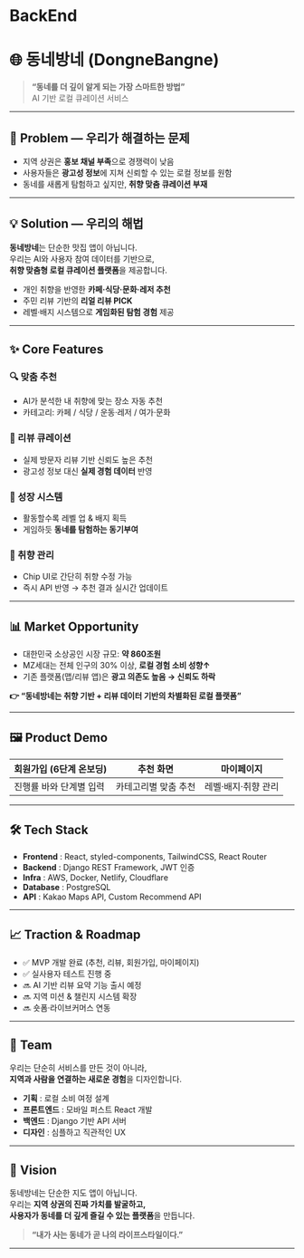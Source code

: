 # BackEnd

# 🌐 동네방네 (DongneBangne)
> **“동네를 더 깊이 알게 되는 가장 스마트한 방법”**  
AI 기반 로컬 큐레이션 서비스

---

## 🚀 Problem — 우리가 해결하는 문제
- 지역 상권은 **홍보 채널 부족**으로 경쟁력이 낮음  
- 사용자들은 **광고성 정보**에 지쳐 신뢰할 수 있는 로컬 정보를 원함  
- 동네를 새롭게 탐험하고 싶지만, **취향 맞춤 큐레이션 부재**  

---

## 💡 Solution — 우리의 해법
**동네방네**는 단순한 맛집 앱이 아닙니다.  
우리는 AI와 사용자 참여 데이터를 기반으로,  
**취향 맞춤형 로컬 큐레이션 플랫폼**을 제공합니다.

- 개인 취향을 반영한 **카페·식당·문화·레저 추천**  
- 주민 리뷰 기반의 **리얼 리뷰 PICK**  
- 레벨·배지 시스템으로 **게임화된 탐험 경험** 제공  

---

## ✨ Core Features
### 🔍 맞춤 추천
- AI가 분석한 내 취향에 맞는 장소 자동 추천
- 카테고리: 카페 / 식당 / 운동·레저 / 여가·문화

### 📝 리뷰 큐레이션
- 실제 방문자 리뷰 기반 신뢰도 높은 추천
- 광고성 정보 대신 **실제 경험 데이터** 반영

### 🏅 성장 시스템
- 활동할수록 레벨 업 & 배지 획득
- 게임하듯 **동네를 탐험하는 동기부여**

### 🎨 취향 관리
- Chip UI로 간단히 취향 수정 가능
- 즉시 API 반영 → 추천 결과 실시간 업데이트

---

## 📊 Market Opportunity
- 대한민국 소상공인 시장 규모: **약 860조원**  
- MZ세대는 전체 인구의 30% 이상, **로컬 경험 소비 성향↑**  
- 기존 플랫폼(맵/리뷰 앱)은 **광고 의존도 높음 → 신뢰도 하락**  

**👉 “동네방네는 취향 기반 + 리뷰 데이터 기반의 차별화된 로컬 플랫폼”**

---

## 🖼️ Product Demo
| 회원가입 (6단계 온보딩) | 추천 화면 | 마이페이지 |
|----------------|----------------|----------------|
| 진행률 바와 단계별 입력 | 카테고리별 맞춤 추천 | 레벨·배지·취향 관리 |

---

## 🛠️ Tech Stack
- **Frontend** : React, styled-components, TailwindCSS, React Router  
- **Backend** : Django REST Framework, JWT 인증  
- **Infra** : AWS, Docker, Netlify, Cloudflare  
- **Database** : PostgreSQL  
- **API** : Kakao Maps API, Custom Recommend API  

---

## 📈 Traction & Roadmap
- ✅ MVP 개발 완료 (추천, 리뷰, 회원가입, 마이페이지)  
- ✅ 실사용자 테스트 진행 중  
- 🔜 AI 기반 리뷰 요약 기능 출시 예정  
- 🔜 지역 미션 & 챌린지 시스템 확장  
- 🔜 숏폼·라이브커머스 연동  

---

## 👥 Team
우리는 단순히 서비스를 만든 것이 아니라,  
**지역과 사람을 연결하는 새로운 경험**을 디자인합니다.

- **기획** : 로컬 소비 여정 설계  
- **프론트엔드** : 모바일 퍼스트 React 개발  
- **백엔드** : Django 기반 API 서버  
- **디자인** : 심플하고 직관적인 UX  

---

## 🎯 Vision
동네방네는 단순한 지도 앱이 아닙니다.  
우리는 **지역 상권의 진짜 가치를 발굴하고,  
사용자가 동네를 더 깊게 즐길 수 있는 플랫폼**을 만듭니다.

> **“내가 사는 동네가 곧 나의 라이프스타일이다.”**

---
